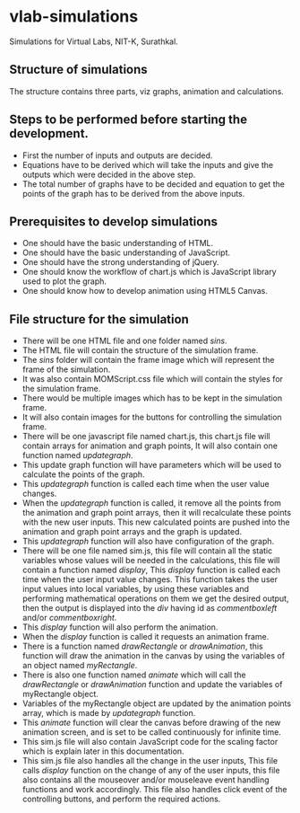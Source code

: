 # vlab-simulations
Simulations for Virtual Labs, NIT-K, Surathkal.

## Structure of simulations
The structure  contains three parts, viz graphs, animation and calculations.

## Steps to be performed before starting the development.
- First the number of inputs and outputs are decided.
- Equations have to be derived which will take the inputs and give the outputs which were decided in the above step.
- The total number of graphs have to be decided and equation to get the points of the graph has to be derived from the above inputs.

##  Prerequisites to develop simulations
- One should have the basic understanding of HTML.
- One should have the basic understanding of JavaScript.
- One should have the strong understanding of jQuery.
- One should know the workflow of chart.js which is JavaScript library used to plot the graph.
- One should know how to develop animation using HTML5 Canvas.

## File structure for the simulation
- There will be one HTML file and one folder named *sins*.
- The HTML file will contain the structure of the simulation frame.
- The *sins* folder will contain the frame image which will represent the frame of the simulation.
- It was also contain MOMScript.css file which will contain the styles for the simulation frame.
- There would be multiple images which has to be kept in the simulation frame.
- It will also contain images for the buttons for controlling the simulation frame.
- There will be one javascript file named chart.js, this chart.js file will contain  arrays   for animation and graph points, It will also contain one function named *updategraph*.
- This update graph function will have parameters which will be used to calculate the points of the graph.
- This *updategraph* function is called each time when the user value changes.
- When the *updategraph* function is called, it remove all the points from the animation and  graph point arrays, then it will recalculate these points with the new user inputs. This new calculated points are pushed into the animation and graph point arrays and the graph is updated.
- This *updategraph* function will also have configuration of the graph.
- There will be one file named sim.js, this file will contain all the static variables whose values will be needed in the calculations, this file will contain a function named *display*, This *display* function is called each time when the user input value changes. This function takes the user input values into local variables, by using these variables and performing mathematical operations on them we get the desired output, then the output is displayed into the *div* having id as *commentboxleft* and/or *commentboxright*.
- This *display* function will also perform the animation.
- When the *display* function is called it requests an animation frame.
- There is a function named *drawRectangle* or *drawAnimation*, this function will draw the animation in the canvas by using the variables of an object named *myRectangle*.
- There is also one function named *animate* which will call the *drawRectangle* or *drawAnimation* function and update the variables of myRectangle object.
- Variables of the myRectangle object are updated by the animation points array, which is made by *updategraph* function.
- This *animate* function will clear the canvas before drawing of the new animation screen, and is set to be called continuously for infinite time.
- This sim.js file will also contain JavaScript code for the scaling factor which is explain later in this documentation.
- This sim.js file also handles all the change in the user inputs, This file calls *display* function on the change of any of the user inputs, this file also contains all the mouseover and/or mouseleave event handling functions and work accordingly. This file also handles click event of the controlling buttons, and perform the required actions.
